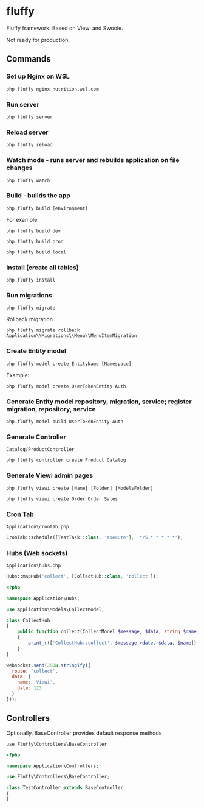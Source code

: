 # fluffy

Fluffy framework. Based on Viewi and Swoole.

Not ready for production.

## Commands

### Set up Nginx on WSL

`php fluffy nginx nutrition.wsl.com`

### Run server

`php fluffy server`

### Reload server

`php fluffy reload`

### Watch mode - runs server and rebuilds application on file changes

`php fluffy watch`

### Build - builds the app

`php fluffy build [environment]`

For example:

`php fluffy build dev`

`php fluffy build prod`

`php fluffy build local`

### Install (create all tables)

`php fluffy install`

### Run migrations

`php fluffy migrate`

Rollback migration

`php fluffy migrate rollback Application\\Migrations\\Menu\\MenuItemMigration`

### Create Entity model

`php fluffy model create EntityName [Namespace]`

Example:

`php fluffy model create UserTokenEntity Auth`

### Generate Entity model repository, migration, service; register migration, repository, service

`php fluffy model build UserTokenEntity Auth`

### Generate Controller

`Catalog/ProductController`

`php fluffy controller create Product Catalog`

### Generate Viewi admin pages

`php fluffy viewi create [Name] [Folder] [ModelsFolder]`

`php fluffy viewi create Order Order Sales`

### Cron Tab

`Application\crontab.php`

```php
CronTab::schedule([TestTask::class, 'execute'], '*/5 * * * * *');
```

### Hubs (Web sockets)

`Application\hubs.php`

```php
Hubs::mapHub('collect', [CollectHub::class, 'collect']);
```

```php
<?php

namespace Application\Hubs;

use Application\Models\CollectModel;

class CollectHub
{
    public function collect(CollectModel $message, $data, string $name)
    {
        print_r(['CollectHub::collect', $message->date, $data, $name]);
    }
}
```

```js
websocket.send(JSON.stringify({ 
  route: 'collect',
  data: { 
    name: 'Viewi',
    date: 123
  }
}));
```

## Controllers

Optionally, BaseController provides default response methods

`use Fluffy\Controllers\BaseController`

```php
<?php

namespace Application\Controllers;

use Fluffy\Controllers\BaseController;

class TestController extends BaseController
{
}
```
